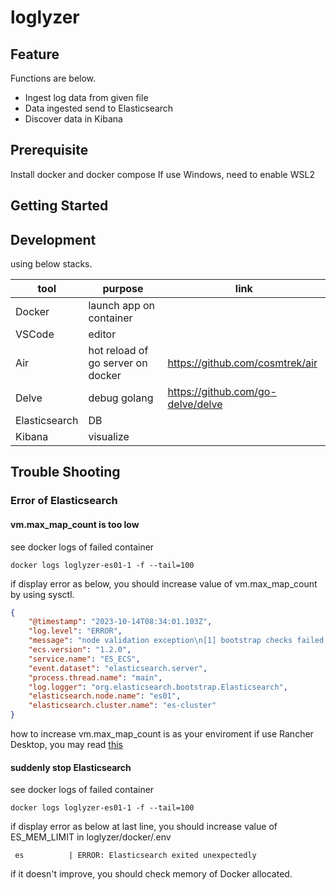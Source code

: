 # loglyzer
## Feature
Functions are below.
- Ingest log data from given file
- Data ingested send to Elasticsearch
- Discover data in Kibana

## Prerequisite
Install docker and docker compose
If use Windows, need to enable WSL2
## Getting Started



## Development
using below stacks.

|tool|purpose|link|
|-|-|-|
|Docker|launch app on container||
|VSCode|editor||
|Air|hot reload of go server on docker|https://github.com/cosmtrek/air|
|Delve|debug golang|https://github.com/go-delve/delve|
|Elasticsearch|DB||
|Kibana|visualize||


## Trouble Shooting

### Error of Elasticsearch

#### vm.max_map_count is too low

see docker logs of failed container
```shell
docker logs loglyzer-es01-1 -f --tail=100
```

if display error as below, you should increase value of vm.max_map_count by using sysctl.
```json
{
    "@timestamp": "2023-10-14T08:34:01.103Z",
    "log.level": "ERROR",
    "message": "node validation exception\n[1] bootstrap checks failed. You must address the points described in the following [1] lines before starting Elasticsearch.\nbootstrap check failure [1] of [1]: max virtual memory areas vm.max_map_count [65530] is too low, increase to at least [262144]",
    "ecs.version": "1.2.0",
    "service.name": "ES_ECS",
    "event.dataset": "elasticsearch.server",
    "process.thread.name": "main",
    "log.logger": "org.elasticsearch.bootstrap.Elasticsearch",
    "elasticsearch.node.name": "es01",
    "elasticsearch.cluster.name": "es-cluster"
}
```

how to increase vm.max_map_count is as your enviroment
if use Rancher Desktop, you may read [this](https://docs.rancherdesktop.io/how-to-guides/increasing-open-file-limit)

#### suddenly stop Elasticsearch

see docker logs of failed container
```shell
docker logs loglyzer-es01-1 -f --tail=100
```

if display error as below at last line, you should increase value of ES_MEM_LIMIT in loglyzer/docker/.env
```
 es          | ERROR: Elasticsearch exited unexpectedly
```
if it doesn't improve, you should check memory of Docker allocated.
